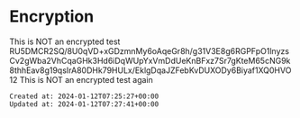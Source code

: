 # Encryption

This is NOT an encrypted test
RU5DMCR2SQ/8U0qVD+xGDzmnMy6oAqeGr8h/g31V3E8g6RGPFpO1lnyzsCv2gWba2VhCqaGHk3Hd6iDqWUpYxVmDdUeKnBFxz7Sr7gKteM65cNG9k8thhEav8g19qsIrA80DHk79HULx/EklgDqaJZFebKvDUXODy6Biyaf1XQ0HVO12
This is NOT an encrypted test again

    Created at: 2024-01-12T07:25:27+00:00
    Updated at: 2024-01-12T07:27:41+00:00

